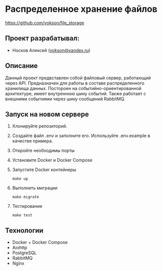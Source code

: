 # Распределенное хранение файлов
https://github.com/vokson/file_storage

## Проект разрабатывал:
  - Носков Алексей (vokson@yandex.ru)


## Описание
Данный проект предвставлен собой файловый сервер, работающий через API. Предназначен для работы в составе распределенного хранилища данных. Постороен на событийно-ориентированной архитектуре, имеет внутреннюю шину событий. Также работает с внешними событиями через шину сообщений RabbitMQ. 


## Запуск на новом сервере
1. Клонируйте репозиторий.
1. Создайте файл .env и заполните его. Используйте .env.example в качестве примера.
1. Откройте необходимы порты
1. Установите Docker и Docker Compose
1. Запустите Docker контейнеры
    ```console
    make up
    ```

1. Выполнить миграции
    ```console
    make migrate
    ```

1. Тестирование
    ```console
    make test
    ```

## Технологии
  - Docker + Docker Compose
  - Aiohttp
  - PostgreSQL
  - RabbitMQ
  - Nginx


